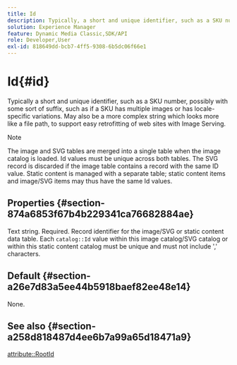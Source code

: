 ```yaml
---
title: Id
description: Typically, a short and unique identifier, such as a SKU number, possibly with some sort of suffix, such as if a SKU has multiple images or has locale-specific variations.
solution: Experience Manager
feature: Dynamic Media Classic,SDK/API
role: Developer,User
exl-id: 818649dd-bcb7-4ff5-9308-6b5dc06f66e1
---
```

# Id{#id}

Typically a short and unique identifier, such as a SKU number, possibly with some sort of suffix, such as if a SKU has multiple images or has locale-specific variations. May also be a more complex string which looks more like a file path, to support easy retrofitting of web sites with Image Serving.

>[!NOTE]
>
>The image and SVG tables are merged into a single table when the image catalog is loaded. Id values must be unique across both tables. The SVG record is discarded if the image table contains a record with the same ID value. Static content is managed with a separate table; static content items and image/SVG items may thus have the same Id values.

## Properties {#section-874a6853f67b4b229341ca76682884ae}

Text string. Required. Record identifier for the image/SVG or static content data table. Each `catalog::Id` value within this image catalog/SVG catalog or within this static content catalog must be unique and must not include ',' characters.

## Default {#section-a26e7d83a5ee44b5918baef82ee48e14}

None.

## See also {#section-a258d818487d4ee6b7a99a65d18471a9}

[attribute::RootId](../../../../../../is-api/image-catalog/image-serving-api-ref/c-image-catalog-reference/c-attributes-reference/r-rootid.md#reference-13653312925e4a08b90f99961d53f546)
